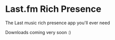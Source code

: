 # Last.fm Rich Presence

<!-- [![Install in Replugged][badge]][install] -->

The Last music rich presence app you'll ever need

Downloads coming very soon :)

[install]: https://replugged.dev/install?identifier=RuiNtD/lastfm-rp-replugged&source=github
[badge]: https://img.shields.io/badge/-Install%20in%20Replugged-blue?style=for-the-badge&logo=none
